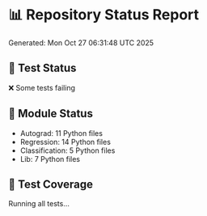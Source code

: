 # 📊 Repository Status Report
Generated: Mon Oct 27 06:31:48 UTC 2025

## 🧪 Test Status
❌ Some tests failing

## 📁 Module Status
- Autograd: 11 Python files
- Regression: 14 Python files
- Classification: 5 Python files
- Lib: 7 Python files

## 🔧 Test Coverage
Running all tests...
